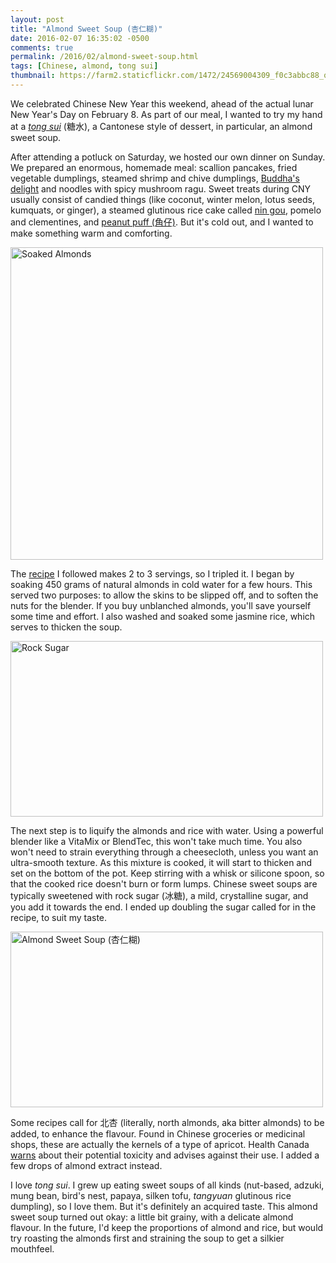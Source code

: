 ```yaml
---
layout: post
title: "Almond Sweet Soup (杏仁糊)"
date: 2016-02-07 16:35:02 -0500
comments: true
permalink: /2016/02/almond-sweet-soup.html
tags: [Chinese, almond, tong sui]
thumbnail: https://farm2.staticflickr.com/1472/24569004309_f0c3abbc88_q.jpg
---
```


We celebrated Chinese New Year this weekend, ahead of the actual
lunar New Year's Day on February 8. As part of our meal,
I wanted to try my hand at a [_tong sui_](https://en.wikipedia.org/wiki/Tong_sui) (糖水), 
a Cantonese style of dessert, in particular, an almond sweet soup.

After attending a potluck on Saturday, we hosted our own dinner on
Sunday. We prepared an enormous, homemade meal: scallion pancakes, 
fried vegetable dumplings, steamed shrimp and chive dumplings, [Buddha's
delight](https://en.wikipedia.org/wiki/Buddha%27s_delight) and
noodles with spicy mushroom ragu. Sweet treats during CNY usually
consist of candied things (like coconut, winter melon, lotus seeds,
kumquats, or ginger), a steamed glutinous rice cake called [nin
gou](https://en.wikipedia.org/wiki/Nian_gao), pomelo and clementines,
and [peanut puff (角仔)](/2011/02/peanut-puff-step-by-step.html).
But it's cold out, and I wanted to make something warm and comforting.

<a data-flickr-embed="true"
href="https://www.flickr.com/photos/gnuf/24580654700/in/datetaken/"
title="Soaked Almonds"><img
src="https://farm2.staticflickr.com/1676/24580654700_a82662a921.jpg"
width="500" height="500" alt="Soaked Almonds"></a><script async
src="//embedr.flickr.com/assets/client-code.js"
charset="utf-8"></script>

The [recipe](http://en.christinesrecipes.com/2015/01/chinese-almond-dessert.html)
I followed makes 2 to 3 servings, so I tripled it. 
I began by soaking 450 grams of natural almonds in cold water for a few
hours.  This served two purposes: to allow the skins to be slipped
off, and to soften the nuts for the blender. If you buy unblanched
almonds, you'll save yourself some time and effort. I also washed and soaked
some jasmine rice, which serves to thicken the soup.

<a data-flickr-embed="true"
href="https://www.flickr.com/photos/gnuf/24252609664/in/datetaken/"
title="Rock Sugar"><img
src="https://farm2.staticflickr.com/1695/24252609664_efe693ea67.jpg"
width="500" height="281" alt="Rock Sugar"></a><script async
src="//embedr.flickr.com/assets/client-code.js"
charset="utf-8"></script>

The next step is to liquify the almonds and rice with water. Using a
powerful blender like a VitaMix or BlendTec, this won't take much
time. You also won't need to strain everything through a cheesecloth,
unless you want an ultra-smooth texture. As this mixture is cooked,
it will start to thicken and set on the bottom of the pot. Keep
stirring with a whisk or silicone spoon, so that the cooked rice
doesn't burn or form lumps.  Chinese sweet soups are typically
sweetened with rock sugar (冰糖), a mild, crystalline sugar, and
you add it towards the end. I ended up doubling the sugar called
for in the recipe, to suit my taste.

<a data-flickr-embed="true"
href="https://www.flickr.com/photos/gnuf/24569004309/in/datetaken/"
title="Almond Sweet Soup (杏仁糊)"><img
src="https://farm2.staticflickr.com/1472/24569004309_f0c3abbc88.jpg"
width="500" height="281" alt="Almond Sweet Soup (杏仁糊)"></a><script
async src="//embedr.flickr.com/assets/client-code.js"
charset="utf-8"></script>

Some recipes call for 北杏 (literally, north almonds, aka bitter
almonds) to be added, to enhance the flavour. Found in Chinese
groceries or medicinal shops, these are actually the kernels of a
type of apricot. Health Canada
[warns](http://www.hc-sc.gc.ca/fn-an/pubs/securit/2009-apricots-abricots/index-eng.php)
about their potential toxicity and advises against their use. I
added a few drops of almond extract instead.

I love _tong sui_. I grew up eating sweet soups of all kinds (nut-based,
adzuki, mung bean, bird's nest, papaya, silken tofu, _tangyuan_
glutinous rice dumpling), so I love them. But it's definitely an
acquired taste. This almond sweet soup turned out okay: a little bit
grainy, with a delicate almond flavour. In the future, I'd keep the 
proportions of almond and rice, but would try roasting the almonds first
and straining the soup to get a silkier mouthfeel.
